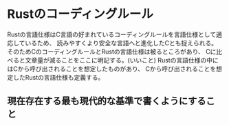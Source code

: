 # Rustのコーディングルール
Rustの言語仕様はC言語の好まれているコーディングルールを言語仕様として適応しているため、
読みやすくより安全な言語へと進化したCとも捉えられる。
そのためCのコーディングルールとRustの言語仕様は被るところがあり、
Cに比べると文章量が減ることをここに明記する。(いいこと)
Rustの言語仕様の中にはCから呼び出されることを想定したものがあり、
Cから呼び出されることを想定したRustの言語仕様も定義する。

## 現在存在する最も現代的な基準で書くようにすること

## 